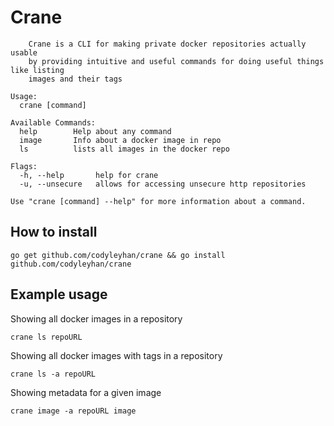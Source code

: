 # Crane

```
	Crane is a CLI for making private docker repositories actually usable
	by providing intuitive and useful commands for doing useful things like listing
    images and their tags

Usage:
  crane [command]

Available Commands:
  help        Help about any command
  image       Info about a docker image in repo
  ls          lists all images in the docker repo

Flags:
  -h, --help       help for crane
  -u, --unsecure   allows for accessing unsecure http repositories

Use "crane [command] --help" for more information about a command.
```

## How to install

```
go get github.com/codyleyhan/crane && go install github.com/codyleyhan/crane
```

## Example usage

Showing all docker images in a repository
```
crane ls repoURL
```

Showing all docker images with tags in a repository

```
crane ls -a repoURL
```

Showing metadata for a given image 

```
crane image -a repoURL image
```